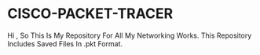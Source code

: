 # CISCO-PACKET-TRACER
Hi , So This Is My Repository For All My Networking Works. 
This Repository Includes Saved Files In .pkt Format.
